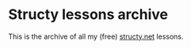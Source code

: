 # Structy lessons archive

This is the archive of all my (free) [structy.net](https://structy.net) lessons.